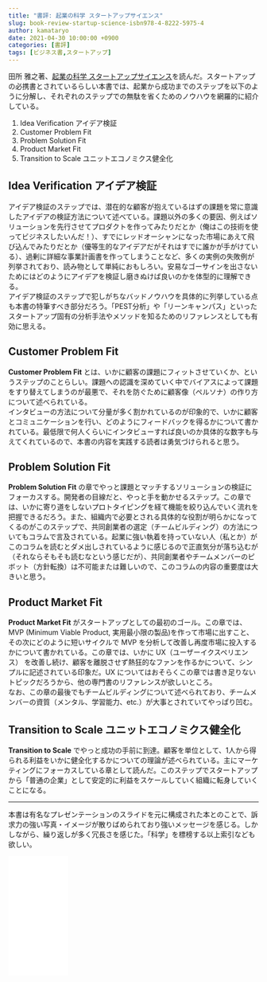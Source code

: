 ```yaml
---
title: "書評: 起業の科学 スタートアップサイエンス"
slug: book-review-startup-science-isbn978-4-8222-5975-4
author: kamataryo
date: 2021-04-30 10:00:00 +0900
categories: [書評]
tags: [ビジネス書,スタートアップ]
---
```


田所 雅之著、[起業の科学 スタートアップサイエンス](https://www.amazon.co.jp/dp/B0777H17WD/ref=dp-kindle-redirect?_encoding=UTF8&btkr=1)を読んだ。スタートアップの必携書とされているらしい本書では、起業から成功までのステップを以下のように分解し、それぞれのステップでの無駄を省くためのノウハウを網羅的に紹介している。

1. Idea Verification アイデア検証
2. Customer Problem Fit
3. Problem Solution Fit
4. Product Market Fit
5. Transition to Scale ユニットエコノミクス健全化

## Idea Verification アイデア検証

アイデア検証のステップでは、潜在的な顧客が抱えているはずの課題を常に意識したアイデアの検証方法について述べている。課題以外の多くの要因、例えばソリューションを先行させてプロダクトを作ってみたりだとか（俺はこの技術を使ってビジネスしたいんだ！）、すでにレッドオーシャンになった市場にあえて飛び込んでみたりだとか（優等生的なアイデアだがそれはすでに誰かが手がけている）、過剰に詳細な事業計画書を作ってしまうことなど、多くの実例の失敗例が列挙されており、読み物として単純におもしろい。安易なゴーサインを出さないためにはどのようにアイデアを検証し磨きぬけば良いのかを体型的に理解できる。  
アイデア検証のステップで犯しがちなバッドノウハウを具体的に列挙している点も本書の特筆すべき部分だろう。「PEST分析」や「リーンキャンパス」といったスタートアップ固有の分析手法やメソッドを知るためのリファレンスとしても有効に思える。

## Customer Problem Fit

**Customer Problem Fit** とは、いかに顧客の課題にフィットさせていくか、というステップのことらしい。課題への認識を深めていく中でバイアスによって課題をすり替えてしまうのが最悪で、それを防ぐために顧客像（ペルソナ）の作り方について述べられている。  
インタビューの方法について分量が多く割かれているのが印象的で、いかに顧客とコミュニケーションを行い、どのようにフィードバックを得るかについて書かれている。最低限で何人くらいにインタビューすれば良いのか具体的な数字も与えてくれているので、本書の内容を実践する読者は勇気づけられると思う。

## Problem Solution Fit

**Problem Solution Fit** の章でやっと課題とマッチするソリューションの検証にフォーカスする。開発者の目線だと、やっと手を動かせるステップ。この章では、いかに寄り道をしないプロトタイピングを経て機能を絞り込んでいく流れを把握できるだろう。また、組織内で必要とされる具体的な役割が明らかになってくるのがこのステップで、共同創業者の選定（チームビルディング）の方法についてもコラムで言及されている。起業に強い執着を持っていない人（私とか）がこのコラムを読むとダメ出しされているように感じるので正直気分が落ち込むが（それならそもそも読むなという感じだが）、共同創業者やチームメンバーのピボット（方針転換）は不可能または難しいので、このコラムの内容の重要度は大きいと思う。

## Product Market Fit

**Product Market Fit** がスタートアップとしての最初のゴール。この章では、MVP (Minimum Viable Product, 実用最小限の製品)を作って市場に出すこと、その次にどのように短いサイクルで MVP を分析して改善し再度市場に投入するかについて書かれている。この章では、いかに UX（ユーザーイクスペリエンス） を改善し続け、顧客を離脱させず熱狂的なファンを作るかについて、シンプルに記述されている印象だ。UX についてはおそらくこの章では書き足りないトピックだろうから、他の専門書のリファレンスが欲しいところ。  
なお、この章の最後でもチームビルディングについて述べられており、チームメンバーの資質（メンタル、学習能力、etc.）が大事とされていてやっぱり凹む。

## Transition to Scale ユニットエコノミクス健全化

**Transition to Scale** でやっと成功の手前に到達。顧客を単位として、1人から得られる利益をいかに健全化するかについての理論が述べられている。主にマーケティングにフォーカスしている章として読んだ。このステップでスタートアップから「普通の企業」として安定的に利益をスケールしていく組織に転身していくことになる。

---

本書は有名なプレゼンテーションのスライドを元に構成された本とのことで、訴求力の強い写真・イメージが散りばめられており強いメッセージを感じる。しかしながら、繰り返しが多く冗長さを感じた。「科学」を標榜する以上索引なども欲しい。

<iframe style="width:120px;height:240px;" marginwidth="0" marginheight="0" scrolling="no" frameborder="0" src="//rcm-fe.amazon-adsystem.com/e/cm?lt1=_blank&bc1=000000&IS2=1&bg1=FFFFFF&fc1=000000&lc1=0000FF&t=kamataryo09-22&language=ja_JP&o=9&p=8&l=as4&m=amazon&f=ifr&ref=as_ss_li_til&asins=4822259757&linkId=81663973a7d8261df053edfb3645cd47"></iframe>
